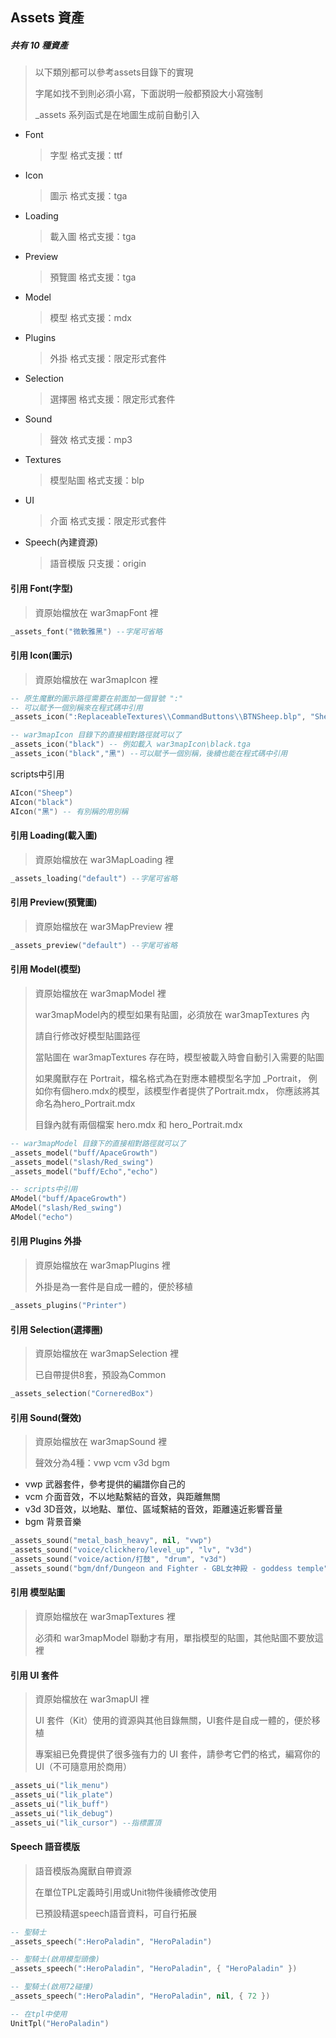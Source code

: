 ## Assets 資產

##### 共有 10 種資產

> 以下類別都可以參考assets目錄下的實現
>
> 字尾如找不到則必須小寫，下面説明一般都預設大小寫強制
>
> _assets 系列函式是在地圖生成前自動引入

* Font
  > 字型 格式支援：ttf
* Icon
  > 圖示 格式支援：tga
* Loading
  > 載入圖 格式支援：tga
* Preview
  > 預覽圖 格式支援：tga
* Model
  > 模型 格式支援：mdx
* Plugins
  > 外掛 格式支援：限定形式套件
* Selection
  > 選擇圈 格式支援：限定形式套件
* Sound
  > 聲效 格式支援：mp3
* Textures
  > 模型貼圖 格式支援：blp
* UI
  > 介面 格式支援：限定形式套件
* Speech(內建資源)
  > 語音模版 只支援：origin

#### 引用 Font(字型)

> 資原始檔放在 war3mapFont 裡

```lua
_assets_font("微軟雅黑") --字尾可省略
```

#### 引用 Icon(圖示)

> 資原始檔放在 war3mapIcon 裡

```lua
-- 原生魔獸的圖示路徑需要在前面加一個冒號 ":"
-- 可以賦予一個別稱來在程式碼中引用
_assets_icon(":ReplaceableTextures\\CommandButtons\\BTNSheep.blp", "Sheep")

-- war3mapIcon 目錄下的直接相對路徑就可以了
_assets_icon("black") -- 例如載入 war3mapIcon\black.tga
_assets_icon("black","黑") --可以賦予一個別稱，後續也能在程式碼中引用
```

scripts中引用

```lua
AIcon("Sheep")
AIcon("black")
AIcon("黑") -- 有別稱的用別稱
```

#### 引用 Loading(載入圖)

> 資原始檔放在 war3MapLoading 裡

```lua
_assets_loading("default") --字尾可省略
```

#### 引用 Preview(預覽圖)

> 資原始檔放在 war3MapPreview 裡

```lua
_assets_preview("default") --字尾可省略
```

#### 引用 Model(模型)

> 資原始檔放在 war3mapModel 裡
>
> war3mapModel內的模型如果有貼圖，必須放在 war3mapTextures 內
>
> 請自行修改好模型貼圖路徑
>
> 當貼圖在 war3mapTextures 存在時，模型被載入時會自動引入需要的貼圖
>
> 如果魔獸存在 Portrait，檔名格式為在對應本體模型名字加 _Portrait，
> 例如你有個hero.mdx的模型，該模型作者提供了Portrait.mdx，
> 你應該將其命名為hero_Portrait.mdx
>
> 目錄內就有兩個檔案 hero.mdx 和 hero_Portrait.mdx

```lua
-- war3mapModel 目錄下的直接相對路徑就可以了
_assets_model("buff/ApaceGrowth")
_assets_model("slash/Red_swing")
_assets_model("buff/Echo","echo")
```

```lua
-- scripts中引用
AModel("buff/ApaceGrowth")
AModel("slash/Red_swing")
AModel("echo")
```

#### 引用 Plugins 外掛

> 資原始檔放在 war3mapPlugins 裡
>
> 外掛是為一套件是自成一體的，便於移植

```lua
_assets_plugins("Printer")
```

#### 引用 Selection(選擇圈)

> 資原始檔放在 war3mapSelection 裡
>
> 已自帶提供8套，預設為Common

```lua
_assets_selection("CorneredBox")
```

#### 引用 Sound(聲效)

> 資原始檔放在 war3mapSound 裡
>
> 聲效分為4種：vwp vcm v3d bgm

* vwp 武器套件，參考提供的編譜你自己的
* vcm 介面音效，不以地點繫結的音效，與距離無關
* v3d 3D音效，以地點、單位、區域繫結的音效，距離遠近影響音量
* bgm 背景音樂

```lua
_assets_sound("metal_bash_heavy", nil, "vwp")
_assets_sound("voice/clickhero/level_up", "lv", "v3d")
_assets_sound("voice/action/打鼓", "drum", "v3d")
_assets_sound("bgm/dnf/Dungeon and Fighter - GBL女神殿 - goddess temple", "gbl", "bgm")
```

#### 引用 模型貼圖

> 資原始檔放在 war3mapTextures 裡
>
> 必須和 war3mapModel 聯動才有用，單指模型的貼圖，其他貼圖不要放這裡

#### 引用 UI 套件

> 資原始檔放在 war3mapUI 裡
>
> UI 套件（Kit）使用的資源與其他目錄無關，UI套件是自成一體的，便於移植
>
> 專案組已免費提供了很多強有力的 UI 套件，請參考它們的格式，編寫你的UI（不可隨意用於商用）

```lua
_assets_ui("lik_menu")
_assets_ui("lik_plate")
_assets_ui("lik_buff")
_assets_ui("lik_debug")
_assets_ui("lik_cursor") --指標置頂
```

#### Speech 語音模版

> 語音模版為魔獸自帶資源
>
> 在單位TPL定義時引用或Unit物件後續修改使用
>
> 已預設精選speech語音資料，可自行拓展

```lua
-- 聖騎士
_assets_speech(":HeroPaladin", "HeroPaladin")

-- 聖騎士(啟用模型頭像)
_assets_speech(":HeroPaladin", "HeroPaladin", { "HeroPaladin" })

-- 聖騎士(啟用72碰撞)
_assets_speech(":HeroPaladin", "HeroPaladin", nil, { 72 })

-- 在tpl中使用
UnitTpl("HeroPaladin")
```
